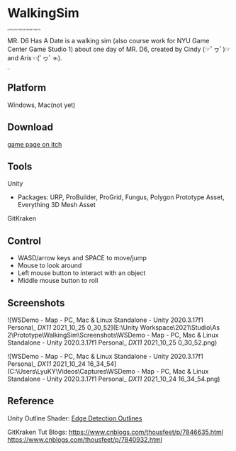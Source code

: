 # WalkingSim



<img src="E:\Files\Tencent Files\378222467\FileRecv\MobileFile\F9E24AA677960E4BC48DA8BC7596ECD1.png" alt="F9E24AA677960E4BC48DA8BC7596ECD1" style="zoom:25%;" />

MR. D6 Has A Date is a walking sim (also course work for NYU Game Center Game Studio 1) about one day of MR. D6, created by Cindy (☞ﾟヮﾟ)☞and Aris☜(ﾟヮﾟ☜).



<img src="E:\Files\Tencent Files\378222467\FileRecv\MobileFile\photo.png" alt="photo" style="zoom:12%;" />

## Platform

Windows, Mac(not yet)

## Download

[game page on itch](https://fungifurball.itch.io/6-x-4)

## Tools

Unity

- Packages: URP, ProBuilder, ProGrid, Fungus, Polygon Prototype Asset, Everything 3D Mesh Asset

GitKraken

## Control

- WASD/arrow keys and SPACE to move/jump
- Mouse to look around
- Left mouse button to interact with an object
- Middle mouse button to roll

## Screenshots

![WSDemo - Map - PC, Mac & Linux Standalone - Unity 2020.3.17f1 Personal_ _DX11_ 2021_10_25 0_30_52](E:\Unity Workspace\2021\Studio\As 2\Prototype\WalkingSim\Screenshots\WSDemo - Map - PC, Mac & Linux Standalone - Unity 2020.3.17f1 Personal_ _DX11_ 2021_10_25 0_30_52.png)

![WSDemo - Map - PC, Mac & Linux Standalone - Unity 2020.3.17f1 Personal_ _DX11_ 2021_10_24 16_34_54](C:\Users\LyuKY\Videos\Captures\WSDemo - Map - PC, Mac & Linux Standalone - Unity 2020.3.17f1 Personal_ _DX11_ 2021_10_24 16_34_54.png)



## Reference

Unity Outline Shader: [Edge Detection Outlines](https://alexanderameye.github.io/notes/edge-detection-outlines/)

GitKraken Tut Blogs: https://www.cnblogs.com/thousfeet/p/7846635.html https://www.cnblogs.com/thousfeet/p/7840932.html